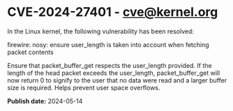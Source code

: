 # CVE-2024-27401 - cve@kernel.org

In the Linux kernel, the following vulnerability has been resolved:

firewire: nosy: ensure user_length is taken into account when fetching packet contents

Ensure that packet_buffer_get respects the user_length provided. If
the length of the head packet exceeds the user_length, packet_buffer_get
will now return 0 to signify to the user that no data were read
and a larger buffer size is required. Helps prevent user space overflows.

**Publish date:** 2024-05-14
